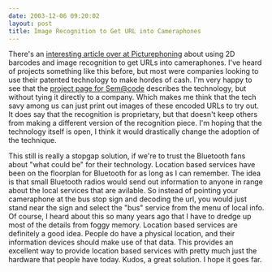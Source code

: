 ```yaml
---
date: 2003-12-06 09:20:02
layout: post
title: Image Recognition to Get URL into Cameraphones
---
```


There's an [interesting article over at Picturephoning](http://www.textually.org/picturephoning/archives/002505.htm) about using 2D barcodes and image recognition to get URLs into cameraphones. I've heard of projects something like this before, but most were companies looking to use their patented technology to make hordes of cash. I'm very happy to see that the [project page for Sem@code](http://semacode.org/) describes the technology, but without tying it directly to a company. Which makes me think that the tech savy  among us can just print out images of these encoded URLs to try out. It does say that the recognition is proprietary, but that doesn't keep others from making a different version of the recognition piece. I'm hoping that the technology itself is open, I think it would drastically change the adoption of the technique.

This still is really a stopgap solution, if we're to trust the Bluetooth fans about "what could be" for their technology. Location based services have been on the floorplan for Bluetooth for as long as I can remember. The idea is that small Bluetooth radios would send out information to anyone in range about the local services that are avilable. So instead of pointing your cameraphone at the bus stop sign and decoding the url, you would just stand near the sign and select the "bus" service from the menu of local info. Of course, I heard about this so many years ago that I have to dredge up most of the details from foggy memory. Location based services are definitely a good idea. People do have a physical location, and their information devices should make use of that data. This provides an excellent way to provide location based services with pretty much just the hardware that people have today. Kudos, a great solution. I hope it goes far.
